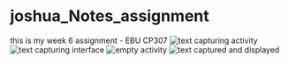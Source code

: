 # joshua_Notes_assignment
this is my week 6 assignment - EBU CP307
![text capturing activity](https://user-images.githubusercontent.com/100761946/206103002-359523a8-e836-4b51-97fa-77b252e89ca9.jpeg)
![text capturing interface](https://user-images.githubusercontent.com/100761946/206103007-f7d1af60-d111-4314-bc22-6afd3071fbd9.jpeg)
![empty activity](https://user-images.githubusercontent.com/100761946/206103010-c5b4c3de-bafd-4c83-a833-e9e527971280.jpeg)
![text captured and displayed](https://user-images.githubusercontent.com/100761946/206103014-ebdd8c4a-d50a-4b62-8ba9-2b4ac68d50f3.jpeg)

